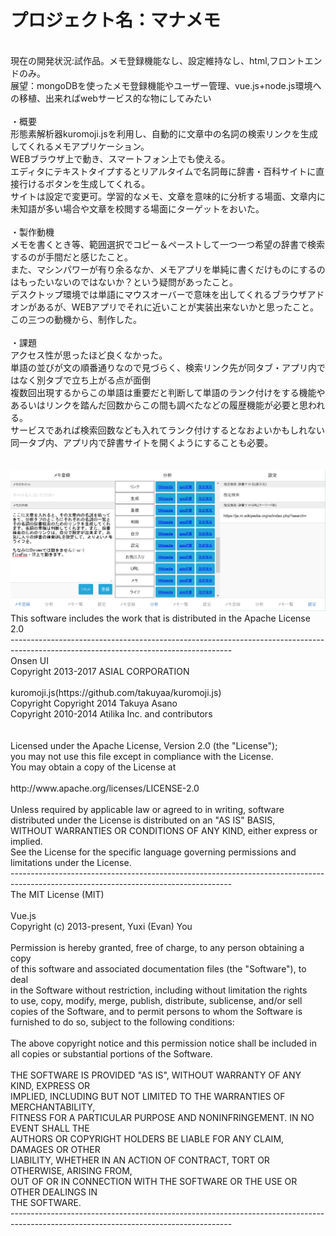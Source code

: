 <h1>プロジェクト名：マナメモ</h1>
<br />
現在の開発状況:試作品。メモ登録機能なし、設定維持なし、html,フロントエンドのみ。<br />
展望：mongoDBを使ったメモ登録機能やユーザー管理、vue.js+node.js環境への移植、出来ればwebサービス的な物にしてみたい<br />
<br />
・概要<br />
形態素解析器kuromoji.jsを利用し、自動的に文章中の名詞の検索リンクを生成してくれるメモアプリケーション。<br />
WEBブラウザ上で動き、スマートフォン上でも使える。<br />
エディタにテキストタイプするとリアルタイムで名詞毎に辞書・百科サイトに直接行けるボタンを生成してくれる。<br />
サイトは設定で変更可。学習的なメモ、文章を意味的に分析する場面、文章内に未知語が多い場合や文章を校閲する場面にターゲットをおいた。<br />
<br />
・製作動機<br />
メモを書くとき等、範囲選択でコピー＆ペーストして一つ一つ希望の辞書で検索するのが手間だと感じたこと。<br />
また、マシンパワーが有り余るなか、メモアプリを単純に書くだけものにするのはもったいないのではないか？という疑問があったこと。<br />
デスクトップ環境では単語にマウスオーバーで意味を出してくれるブラウザアドオンがあるが、WEBアプリでそれに近いことが実装出来ないかと思ったこと。<br />
この三つの動機から、制作した。<br />
<br />
・課題<br />
アクセス性が思ったほど良くなかった。<br />
単語の並びが文の順番通りなので見づらく、検索リンク先が同タブ・アプリ内ではなく別タブで立ち上がる点が面倒<br />
複数回出現するからこの単語は重要だと判断して単語のランク付けをする機能や<br />
あるいはリンクを踏んだ回数からこの間も調べたなどの履歴機能が必要と思われる。<br />
サービスであれば検索回数なども入れてランク付けするとなおよいかもしれない<br />
同一タブ内、アプリ内で辞書サイトを開くようにすることも必要。<br />
<br />
<br />
<img src="./im324.png" alt="操作説明" title="操作説明">
<br />
This software includes the work that is distributed in the Apache License 2.0<br />
-------------------------------------------------------------------------------------------------------------------------------------<br />
Onsen UI<br />
    Copyright 2013-2017 ASIAL CORPORATION<br />
<br />
kuromoji.js(https://github.com/takuyaa/kuromoji.js)<br />
    Copyright Copyright 2014 Takuya Asano<br />
    Copyright 2010-2014 Atilika Inc. and contributors<br />
<br />
<br />
Licensed under the Apache License, Version 2.0 (the "License");<br />
you may not use this file except in compliance with the License.<br />
You may obtain a copy of the License at<br />
<br />
    http://www.apache.org/licenses/LICENSE-2.0<br />
<br />
Unless required by applicable law or agreed to in writing, software<br />
distributed under the License is distributed on an "AS IS" BASIS,<br />
WITHOUT WARRANTIES OR CONDITIONS OF ANY KIND, either express or implied.<br />
See the License for the specific language governing permissions and<br />
limitations under the License.<br />
-------------------------------------------------------------------------------------------------------------------------------------<br />
The MIT License (MIT)<br />
<br />
Vue.js<br />
 Copyright (c) 2013-present, Yuxi (Evan) You<br />
<br />
Permission is hereby granted, free of charge, to any person obtaining a copy<br />
of this software and associated documentation files (the "Software"), to deal<br />
in the Software without restriction, including without limitation the rights<br />
to use, copy, modify, merge, publish, distribute, sublicense, and/or sell<br />
copies of the Software, and to permit persons to whom the Software is<br />
furnished to do so, subject to the following conditions:<br />
<br />
The above copyright notice and this permission notice shall be included in<br />
all copies or substantial portions of the Software.<br />
<br />
THE SOFTWARE IS PROVIDED "AS IS", WITHOUT WARRANTY OF ANY KIND, EXPRESS OR<br />
IMPLIED, INCLUDING BUT NOT LIMITED TO THE WARRANTIES OF MERCHANTABILITY,<br />
FITNESS FOR A PARTICULAR PURPOSE AND NONINFRINGEMENT. IN NO EVENT SHALL THE<br />
AUTHORS OR COPYRIGHT HOLDERS BE LIABLE FOR ANY CLAIM, DAMAGES OR OTHER<br />
LIABILITY, WHETHER IN AN ACTION OF CONTRACT, TORT OR OTHERWISE, ARISING FROM,<br />
OUT OF OR IN CONNECTION WITH THE SOFTWARE OR THE USE OR OTHER DEALINGS IN<br />
THE SOFTWARE.<br />
-------------------------------------------------------------------------------------------------------------------------------------<br />
